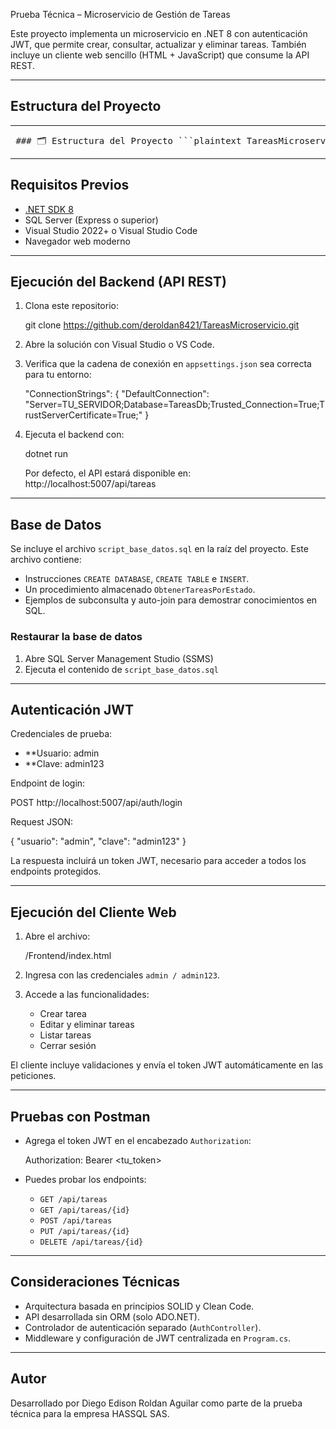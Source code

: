 
Prueba Técnica – Microservicio de Gestión de Tareas

Este proyecto implementa un microservicio en .NET 8 con autenticación JWT, que permite crear, consultar, actualizar y eliminar tareas. También incluye un cliente web sencillo (HTML + JavaScript) que consume la API REST.

---

## Estructura del Proyecto

---
<pre> ### 🗂️ Estructura del Proyecto ```plaintext TareasMicroservicio/ ├── Backend/ # API REST en .NET │ ├── Controllers/ │ │ ├── AuthController.cs │ │ └── TareasController.cs │ ├── Data/ │ │ └── TareaRepository.cs │ ├── Interfaces/ │ │ └── ITareaRepository.cs │ ├── Models/ │ │ ├── Tarea.cs │ │ └── LoginRequest.cs │ ├── Program.cs │ ├── appsettings.json │ ├── TareasMicroservicio.csproj │ └── wwwroot/ │ └── index.html # Cliente web integrado (opcional) │ ├── Frontend/ # Cliente web independiente │ └── index.html │ ├── Database/ │ └── script_tareas_completo.sql │ ├── README.md └── TareasMicroservicio.sln ``` </pre>
---

## Requisitos Previos

- [.NET SDK 8](https://dotnet.microsoft.com/en-us/download/dotnet/8.0)
- SQL Server (Express o superior)
- Visual Studio 2022+ o Visual Studio Code
- Navegador web moderno

---

## Ejecución del Backend (API REST)

1. Clona este repositorio:

   git clone https://github.com/deroldan8421/TareasMicroservicio.git
   

2. Abre la solución con Visual Studio o VS Code.

3. Verifica que la cadena de conexión en `appsettings.json` sea correcta para tu entorno:

   "ConnectionStrings": {
     "DefaultConnection": "Server=TU_SERVIDOR;Database=TareasDb;Trusted_Connection=True;TrustServerCertificate=True;"
   }   

4. Ejecuta el backend con:

   dotnet run   

   Por defecto, el API estará disponible en:  
   http://localhost:5007/api/tareas

---

## Base de Datos

Se incluye el archivo `script_base_datos.sql` en la raíz del proyecto. Este archivo contiene:

- Instrucciones `CREATE DATABASE`, `CREATE TABLE` e `INSERT`.
- Un procedimiento almacenado `ObtenerTareasPorEstado`.
- Ejemplos de subconsulta y auto-join para demostrar conocimientos en SQL.

### Restaurar la base de datos

1. Abre SQL Server Management Studio (SSMS)
2. Ejecuta el contenido de `script_base_datos.sql`


---

## Autenticación JWT

Credenciales de prueba:

- **Usuario: admin  
- **Clave: admin123

Endpoint de login:

POST http://localhost:5007/api/auth/login


Request JSON:

{
  "usuario": "admin",
  "clave": "admin123"
}

La respuesta incluirá un token JWT, necesario para acceder a todos los endpoints protegidos.

---

## Ejecución del Cliente Web

1. Abre el archivo:

   /Frontend/index.html
   

2. Ingresa con las credenciales `admin / admin123`.

3. Accede a las funcionalidades:

   - Crear tarea
   - Editar y eliminar tareas
   - Listar tareas
   - Cerrar sesión

El cliente incluye validaciones y envía el token JWT automáticamente en las peticiones.

---

## Pruebas con Postman

- Agrega el token JWT en el encabezado `Authorization`:

  Authorization: Bearer <tu_token>

- Puedes probar los endpoints:

  - `GET /api/tareas`
  - `GET /api/tareas/{id}`
  - `POST /api/tareas`
  - `PUT /api/tareas/{id}`
  - `DELETE /api/tareas/{id}`

---

## Consideraciones Técnicas

- Arquitectura basada en principios SOLID y Clean Code.
- API desarrollada sin ORM (solo ADO.NET).
- Controlador de autenticación separado (`AuthController`).
- Middleware y configuración de JWT centralizada en `Program.cs`.

---

## Autor

Desarrollado por Diego Edison Roldan Aguilar como parte de la prueba técnica para la empresa HASSQL SAS.
